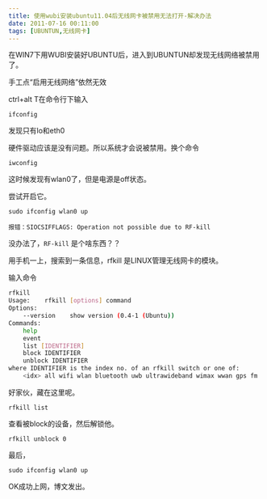 ```yaml
---
title: 使用wubi安装ubuntu11.04后无线网卡被禁用无法打开-解决办法
date: 2011-07-16 00:11:00
tags: [UBUNTUN,无线网卡]
---
```



在WIN7下用WUBI安装好UBUNTU后，进入到UBUNTUN却发现无线网络被禁用了。

手工点“启用无线网络”依然无效

ctrl+alt T在命令行下输入

    ifconfig

发现只有lo和eth0

硬件驱动应该是没有问题。所以系统才会说被禁用。换个命令

    iwconfig

这时候发现有wlan0了，但是电源是off状态。

尝试开启它。

    sudo ifconfig wlan0 up

`报错：SIOCSIFFLAGS: Operation not possible due to RF-kill`

没办法了，`RF-kill` 是个啥东西？？

用手机一上，搜索到一条信息，rfkill 是LINUX管理无线网卡的模块。

输入命令

```` sh
rfkill
Usage:    rfkill [options] command
Options:
    --version    show version (0.4-1 (Ubuntu))
Commands:
    help
    event
    list [IDENTIFIER]
    block IDENTIFIER
    unblock IDENTIFIER
where IDENTIFIER is the index no. of an rfkill switch or one of:
    <idx> all wifi wlan bluetooth uwb ultrawideband wimax wwan gps fm
````
好家伙，藏在这里呢。

    rfkill list

查看被block的设备，然后解锁他。

    rfkill unblock 0

最后，

    sudo ifconfig wlan0 up

OK成功上网，博文发出。
